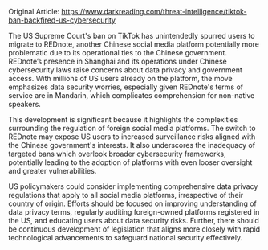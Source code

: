 Original Article: https://www.darkreading.com/threat-intelligence/tiktok-ban-backfired-us-cybersecurity

The US Supreme Court's ban on TikTok has unintendedly spurred users to migrate to REDnote, another Chinese social media platform potentially more problematic due to its operational ties to the Chinese government. REDnote’s presence in Shanghai and its operations under Chinese cybersecurity laws raise concerns about data privacy and government access. With millions of US users already on the platform, the move emphasizes data security worries, especially given REDnote's terms of service are in Mandarin, which complicates comprehension for non-native speakers.

This development is significant because it highlights the complexities surrounding the regulation of foreign social media platforms. The switch to REDnote may expose US users to increased surveillance risks aligned with the Chinese government's interests. It also underscores the inadequacy of targeted bans which overlook broader cybersecurity frameworks, potentially leading to the adoption of platforms with even looser oversight and greater vulnerabilities.

US policymakers could consider implementing comprehensive data privacy regulations that apply to all social media platforms, irrespective of their country of origin. Efforts should be focused on improving understanding of data privacy terms, regularly auditing foreign-owned platforms registered in the US, and educating users about data security risks. Further, there should be continuous development of legislation that aligns more closely with rapid technological advancements to safeguard national security effectively.